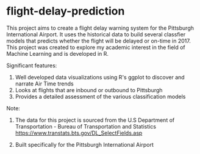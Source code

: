 # flight-delay-prediction
This project aims to create a flight delay warning system for the Pittsburgh International Airport. It uses the historical data to build several classfier models that predicts whether the flight will be delayed or on-time in 2017. This project was created to explore my academic interest in the field of Machine Learning and is developed in R.

Significant features:
 
  1. Well developed data visualizations using R's ggplot to discover and narrate Air Time trends
  2. Looks at flights that are inbound or outbound to Pittsburgh
  3. Provides a detailed assessment of the various classification models
 
Note: 

1. The data for this project is sourced from the U.S Department of Transportation - Bureau of Transportation and Statistics
https://www.transtats.bts.gov/DL_SelectFields.asp

2. Built specifically for the Pittsburgh International Airport


